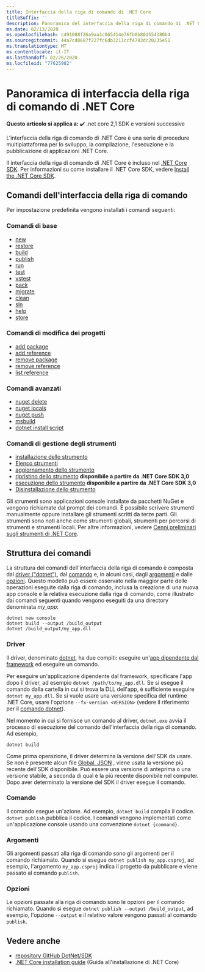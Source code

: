 ```yaml
---
title: Interfaccia della riga di comando di .NET Core
titleSuffix: ''
description: Panoramica del interfaccia della riga di comando di .NET Core e delle relative funzionalità.
ms.date: 02/13/2020
ms.openlocfilehash: c491088f26a9aa1c065414e76fb0b80d554380b4
ms.sourcegitcommit: 44a7cd8687f227fc6db3211ccf4783dc20235e51
ms.translationtype: MT
ms.contentlocale: it-IT
ms.lasthandoff: 02/26/2020
ms.locfileid: "77625982"
---
```

# <a name="net-core-cli-overview"></a>Panoramica di interfaccia della riga di comando di .NET Core

**Questo articolo si applica a:** ✔️ .net core 2,1 SDK e versioni successive

L'interfaccia della riga di comando di .NET Core è una serie di procedure multipiattaforma per lo sviluppo, la compilazione, l'esecuzione e la pubblicazione di applicazioni .NET Core.

Il interfaccia della riga di comando di .NET Core è incluso nel [.NET Core SDK](../sdk.md). Per informazioni su come installare il .NET Core SDK, vedere [Install the .NET Core SDK](../install/sdk.md).

## <a name="cli-commands"></a>Comandi dell'interfaccia della riga di comando

Per impostazione predefinita vengono installati i comandi seguenti:

### <a name="basic-commands"></a>Comandi di base

- [new](dotnet-new.md)
- [restore](dotnet-restore.md)
- [build](dotnet-build.md)
- [publish](dotnet-publish.md)
- [run](dotnet-run.md)
- [test](dotnet-test.md)
- [vstest](dotnet-vstest.md)
- [pack](dotnet-pack.md)
- [migrate](dotnet-migrate.md)
- [clean](dotnet-clean.md)
- [sln](dotnet-sln.md)
- [help](dotnet-help.md)
- [store](dotnet-store.md)

### <a name="project-modification-commands"></a>Comandi di modifica dei progetti

- [add package](dotnet-add-package.md)
- [add reference](dotnet-add-reference.md)
- [remove package](dotnet-remove-package.md)
- [remove reference](dotnet-remove-reference.md)
- [list reference](dotnet-list-reference.md)

### <a name="advanced-commands"></a>Comandi avanzati

- [nuget delete](dotnet-nuget-delete.md)
- [nuget locals](dotnet-nuget-locals.md)
- [nuget push](dotnet-nuget-push.md)
- [msbuild](dotnet-msbuild.md)
- [dotnet install script](dotnet-install-script.md)

### <a name="tool-management-commands"></a>Comandi di gestione degli strumenti

- [installazione dello strumento](dotnet-tool-install.md)
- [Elenco strumenti](dotnet-tool-list.md)
- [aggiornamento dello strumento](dotnet-tool-update.md)
- [ripristino dello strumento](global-tools.md#install-a-local-tool) **disponibile a partire da .NET Core SDK 3,0**
- [esecuzione dello strumento](global-tools.md#invoke-a-local-tool) **disponibile a partire da .NET Core SDK 3,0**
- [Disinstallazione dello strumento](dotnet-tool-uninstall.md)

Gli strumenti sono applicazioni console installate da pacchetti NuGet e vengono richiamate dal prompt dei comandi. È possibile scrivere strumenti manualmente oppure installare gli strumenti scritti da terze parti. Gli strumenti sono noti anche come strumenti globali, strumenti per percorsi di strumenti e strumenti locali. Per altre informazioni, vedere [Cenni preliminari sugli strumenti di .NET Core](global-tools.md).

## <a name="command-structure"></a>Struttura dei comandi

La struttura dei comandi dell'interfaccia della riga di comando è composta dal [driver ("dotnet")](#driver), dal [comando](#command) e, in alcuni casi, dagli [argomenti](#arguments) e dalle [opzioni](#options). Questo modello può essere osservato nella maggior parte delle operazioni eseguite dalla riga di comando, inclusa la creazione di una nuova app console e la relativa esecuzione dalla riga di comando, come illustrato dai comandi seguenti quando vengono eseguiti da una directory denominata *my_app*:

```dotnetcli
dotnet new console
dotnet build --output /build_output
dotnet /build_output/my_app.dll
```

### <a name="driver"></a>Driver

Il driver, denominato [dotnet](dotnet.md), ha due compiti: eseguire un'[app dipendente dal framework](../deploying/index.md) ed eseguire un comando. 

Per eseguire un'applicazione dipendente dal framework, specificare l'app dopo il driver, ad esempio `dotnet /path/to/my_app.dll`. Se si esegue il comando dalla cartella in cui si trova la DLL dell'app, è sufficiente eseguire `dotnet my_app.dll`. Se si vuole usare una versione specifica del runtime .NET Core, usare l'opzione `--fx-version <VERSION>` (vedere il riferimento per il [comando dotnet](dotnet.md)).

Nel momento in cui si fornisce un comando al driver, `dotnet.exe` avvia il processo di esecuzione del comando dell'interfaccia della riga di comando. Ad esempio,

```dotnetcli
dotnet build
```

Come prima operazione, il driver determina la versione dell'SDK da usare. Se non è presente alcun file [Global. JSON](global-json.md) , viene usata la versione più recente dell'SDK disponibile. Può essere una versione di anteprima o una versione stabile, a seconda di qual è la più recente disponibile nel computer.  Dopo aver determinato la versione del SDK il driver esegue il comando.

### <a name="command"></a>Comando

Il comando esegue un'azione. Ad esempio, `dotnet build` compila il codice. `dotnet publish` pubblica il codice. I comandi vengono implementati come un'applicazione console usando una convenzione `dotnet {command}`.

### <a name="arguments"></a>Argomenti

Gli argomenti passati alla riga di comando sono gli argomenti per il comando richiamato. Quando si esegue `dotnet publish my_app.csproj`, ad esempio, l'argomento `my_app.csproj` indica il progetto da pubblicare e viene passato al comando `publish`.

### <a name="options"></a>Opzioni

Le opzioni passate alla riga di comando sono le opzioni per il comando richiamato. Quando si esegue `dotnet publish --output /build_output`, ad esempio, l'opzione `--output` e il relativo valore vengono passati al comando `publish`.

## <a name="see-also"></a>Vedere anche

- [repository GitHub DotNet/SDK](https://github.com/dotnet/sdk/)
- [.NET Core installation guide](../install/sdk.md) (Guida all'installazione di .NET Core)
